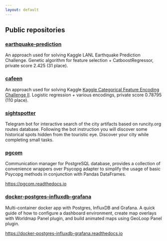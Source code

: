 ```yaml
---
layout: default 
---
```


## Public repositories

### [earthquake-prediction](https://github.com/viktorsapozhok/earthquake-prediction)

An approach used for solving Kaggle LANL Earthquake Prediction Challenge. 
Genetic algorithm for feature selection + CatboostRegressor, private score 2.425 (31 place).

### [cafeen](https://github.com/viktorsapozhok/cafeen)

An approach used for solving Kaggle [Kaggle Categorical Feature Encoding Challenge II](https://www.kaggle.com/c/cat-in-the-dat-ii). 
Logistic regression + various encodings, private score 0.78795 (110 place).

### [sightspotter](https://github.com/viktorsapozhok/sightspotter)

Telegram bot for interactive search of the city artifacts based on runcity.org routes database. 
Following the bot instruction you will discover some historical spots hidden from the touristic eye. 
Discover your city while completing small tasks.

### [pgcom](https://github.com/viktorsapozhok/pgcom)

Communication manager for PostgreSQL database, provides a collection of convenience 
wrappers over Psycopg adapter to simplify the usage of basic Psycopg methods 
in conjunction with Pandas DataFrames. 

https://pgcom.readthedocs.io

### [docker-postgres-influxdb-grafana](https://github.com/viktorsapozhok/docker-postgres-influxdb-grafana)

Multi-container docker app with Postgres, InfluxDB and Grafana. A quick guide of how to
configure a dashboard environment, create map overlays with Worldmap Panel plugin, 
and build animated maps using GeoLoop Panel plugin.

https://docker-postgres-influxdb-grafana.readthedocs.io
